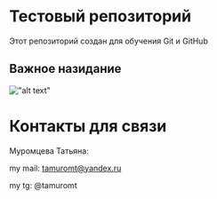 # Тестовый репозиторий

Этот репозиторий создан для обучения Git и GitHub

## Важное назидание

!["alt text"](https://raw.githubusercontent.com/louim/in-case-of-fire/refs/heads/master/in_case_of_fire.png)



# Контакты для связи
Муромцева Татьяна:

my mail: tamuromt@yandex.ru

my tg: @tamuromt
